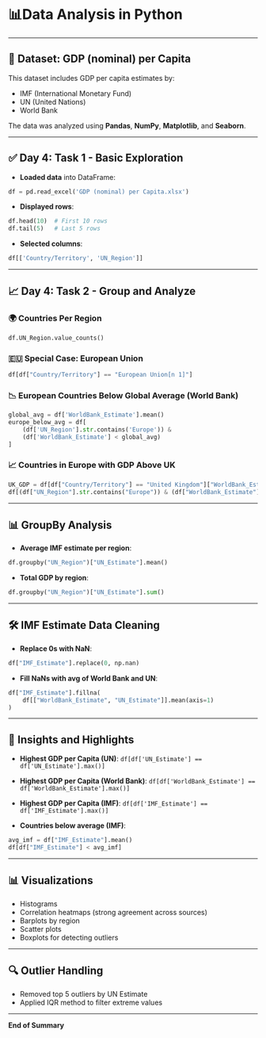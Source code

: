 
# 📊Data Analysis in Python

---

## 📁 Dataset: GDP (nominal) per Capita

This dataset includes GDP per capita estimates by:
- IMF (International Monetary Fund)
- UN (United Nations)
- World Bank

The data was analyzed using **Pandas**, **NumPy**, **Matplotlib**, and **Seaborn**.

---

## ✅ Day 4: Task 1 - Basic Exploration

- **Loaded data** into DataFrame:
```python
df = pd.read_excel('GDP (nominal) per Capita.xlsx')
```

- **Displayed rows**:
```python
df.head(10)  # First 10 rows
df.tail(5)   # Last 5 rows
```

- **Selected columns**:
```python
df[['Country/Territory', 'UN_Region']]
```

---

## 📈 Day 4: Task 2 - Group and Analyze

### 🌍 Countries Per Region
```python
df.UN_Region.value_counts()
```

### 🇪🇺 Special Case: European Union
```python
df[df["Country/Territory"] == "European Union[n 1]"]
```

### 📉 European Countries Below Global Average (World Bank)
```python
global_avg = df['WorldBank_Estimate'].mean()
europe_below_avg = df[
    (df['UN_Region'].str.contains('Europe')) & 
    (df['WorldBank_Estimate'] < global_avg)
]
```

### 📈 Countries in Europe with GDP Above UK
```python
UK_GDP = df[df["Country/Territory"] == "United Kingdom"]["WorldBank_Estimate"].values[0]
df[(df["UN_Region"].str.contains("Europe")) & (df["WorldBank_Estimate"] > UK_GDP)]
```

---

## 📊 GroupBy Analysis

- **Average IMF estimate per region**:
```python
df.groupby("UN_Region")["UN_Estimate"].mean()
```

- **Total GDP by region**:
```python
df.groupby("UN_Region")["UN_Estimate"].sum()
```

---

## 🛠 IMF Estimate Data Cleaning

- **Replace 0s with NaN**:
```python
df["IMF_Estimate"].replace(0, np.nan)
```

- **Fill NaNs with avg of World Bank and UN**:
```python
df["IMF_Estimate"].fillna(
    df[["WorldBank_Estimate", "UN_Estimate"]].mean(axis=1)
)
```

---

## 🧪 Insights and Highlights

- **Highest GDP per Capita (UN)**: `df[df['UN_Estimate'] == df['UN_Estimate'].max()]`
- **Highest GDP per Capita (World Bank)**: `df[df['WorldBank_Estimate'] == df['WorldBank_Estimate'].max()]`
- **Highest GDP per Capita (IMF)**: `df[df['IMF_Estimate'] == df['IMF_Estimate'].max()]`

- **Countries below average (IMF)**:
```python
avg_imf = df["IMF_Estimate"].mean()
df[df["IMF_Estimate"] < avg_imf]
```

---

## 📊 Visualizations

- Histograms
- Correlation heatmaps (strong agreement across sources)
- Barplots by region
- Scatter plots
- Boxplots for detecting outliers

---

## 🔍 Outlier Handling

- Removed top 5 outliers by UN Estimate
- Applied IQR method to filter extreme values

---

**End of Summary**

